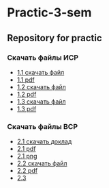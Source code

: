 # Practic-3-sem
## Repository for practic
### Скачать файлы ИСР
- [1.1 скачать файл](https://github.com/Borschh/Practic-3-sem/blob/main/%D0%97%D0%B0%D0%B4%D0%B0%D0%BD%D0%B8%D0%B5%201.1%20%D0%A3%D0%9F%D0%A2.docx?raw=true)
- [1.1 pdf](https://github.com/Borschh/Practic-3-sem/blob/main/%D0%97%D0%B0%D0%B4%D0%B0%D0%BD%D0%B8%D0%B5%201.1%20%D0%A3%D0%9F%D0%A2.pdf)
- [1.2 скачать файл](https://github.com/Borschh/Practic-3-sem/blob/main/%D0%97%D0%B0%D0%B4%D0%B0%D0%BD%D0%B8%D0%B5%201.2%20%D0%A3%D0%9F%D0%A2.docx?raw=true)
- [1.2 pdf](https://github.com/Borschh/Practic-3-sem/blob/main/%D0%97%D0%B0%D0%B4%D0%B0%D0%BD%D0%B8%D0%B5%201.2%20%D0%A3%D0%9F%D0%A2.pdf)
- [1.3 скачать файл](https://github.com/Borschh/Practic-3-sem/blob/main/%D0%97%D0%B0%D0%B4%D0%B0%D0%BD%D0%B8%D0%B5%201.3%20%D0%A3%D0%9F%D0%A2.docx?raw=true)
- [1.3 pdf](https://github.com/Borschh/Practic-3-sem/blob/main/%D0%97%D0%B0%D0%B4%D0%B0%D0%BD%D0%B8%D0%B5%201.3%20%D0%A3%D0%9F%D0%A2.pdf)
### Скачать файлы ВСР
- [2.1 скачать доклад](https://github.com/Borschh/Practic-3-sem/blob/main/%D0%97%D0%B0%D0%B4%D0%B0%D0%BD%D0%B8%D0%B5%202.1%20%D0%A3%D0%9F%D0%A2.docx?raw=true)
- [2.1 pdf](https://github.com/Borschh/Practic-3-sem/blob/main/%D0%97%D0%B0%D0%B4%D0%B0%D0%BD%D0%B8%D0%B5%202.1%20%D0%A3%D0%9F%D0%A2%20%D1%84%D0%BE%D1%80%D0%BC%D0%B0%D1%82%20pdf.pdf)
- [2.1 png](https://github.com/Borschh/Practic-3-sem/blob/main/%D0%97%D0%B0%D0%B4%D0%B0%D0%BD%D0%B8%D0%B5%202.1%20%D0%A3%D0%9F%D0%A2%20%D1%84%D0%BE%D1%80%D0%BC%D0%B0%D1%82%20png.png)
- [2.2 скачать файл](https://github.com/Borschh/Practic/blob/main/%D0%91%D0%BE%D1%80%D1%86%D0%BE%D0%B2%20%D0%94.%D0%9A%20(%D0%98%D0%92%D0%A2%201.2)%20%20%D0%92%D0%A1%D0%A0%202.2.docx?raw=true)
- [2.2 pdf](https://github.com/Borschh/Practic-3-sem/blob/main/%D0%97%D0%B0%D0%B4%D0%B0%D0%BD%D0%B8%D0%B5%202.2%20%D0%A3%D0%9F%D0%A2.pdf) 
- [2.3](https://github.com/Borschh/Practic/blob/main/%D0%91%D0%BE%D1%80%D1%86%D0%BE%D0%B2%20%D0%94.%D0%9A%20(%D0%98%D0%92%D0%A2%201.2)%20%20%D0%92%D0%A1%D0%A0%202.3.docx?raw=true)
